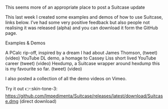 This seems more of an appropriate place to post a Suitcase update

This last week I created some examples and demos of how to use Suitcase, links below. I’ve had some very positive feedback but also people not realising it was released (alpha) and you can download it form the GitHub page.

Examples & Demos

A PCalc rip-off, inspired by a dream I had about James Thomson, (tweet) (video)
YouTube DL demo, a homage to Cassey Liss short lived YouTube career (tweet) (video)
Hexdump, a Suitcase wrapper around hexdump this is my favourite so far. (tweet) (video)

I also posted a collection of all the demo videos on Vimeo.

Try it out :point_right::skin-tone-3: https://github.com/Impedimenta/Suitcase/releases/latest/download/Suitcase.dmg (direct download)
